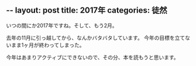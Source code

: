 --
layout: post
title: 2017年
categories: 徒然
--

いつの間にか2017年ですね。そして、もう2月。

去年の11月に引っ越してから、なんかバタバタしています。
今年の目標を立てないまま1ヶ月が終わってしまった。

今年はあまりアクティブにできないので、その分、本を読もうと思います。